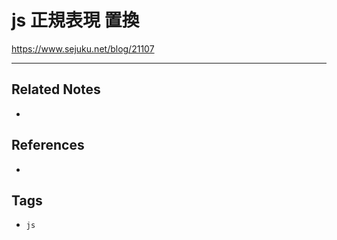 # js 正規表現 置換
https://www.sejuku.net/blog/21107

---
## Related Notes
- 

## References
- 

## Tags
- `js` 
